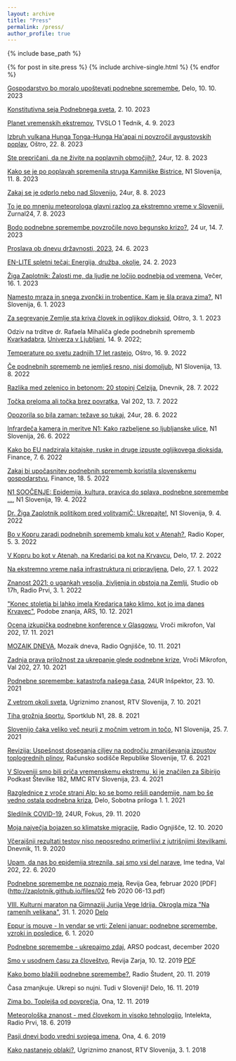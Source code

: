 ```yaml
---
layout: archive
title: "Press"
permalink: /press/
author_profile: true
---
```


{% include base_path %}


{% for post in site.press %}
  {% include archive-single.html %}
{% endfor %}

[Gospodarstvo bo moralo upoštevati podnebne spremembe](https://www.delo.si/novice/slovenija/gospodarstvo-bo-moralo-podnebne-spremembe-vzeti-v-obzir/), Delo, 10. 10. 2023

[Konstitutivna seja Podnebnega sveta](https://www.gov.si/novice/2023-10-03-konstitutivna-seja-podnebnega-sveta/), 2. 10. 2023

[Planet vremenskih ekstremov](https://365.rtvslo.si/arhiv/tednik/174984242), TVSLO 1 Tednik, 4. 9. 2023

[Izbruh vulkana Hunga Tonga-Hunga Ha'apai ni povzročil avgustovskih poplav](https://www.ostro.si/si/razkrinkavanje/objave/zbruh-vulkana-hunga-tonga-hunga-haapai-ni-povzrocil-avgustovskih-poplav), Oštro, 22. 8. 2023

[Ste prepričani, da ne živite na poplavnih območjih?](https://www.24ur.com/novice/slovenija/ste-prepricani-da-ne-zivite-na-poplavnih-obmocjih.html), 24ur, 12. 8. 2023

[Kako se je po poplavah spremenila struga Kamniške Bistrice](https://n1info.si/novice/slovenija/kako-se-je-poplavah-spremenila-struga-kamniske-bistrice-foto/), N1 Slovenija, 11. 8. 2023

[Zakaj se je odprlo nebo nad Slovenijo](https://www.caszazemljo.si/ekologija/zakaj-se-je-odprlo-nebo-nad-slovenijo.html), 24ur, 8. 8. 2023

[To je po mnenju meteorologa glavni razlog za ekstremno vreme v Sloveniji](https://www.zurnal24.si/slovenija/to-je-po-mnenju-meteorologa-glavni-razlog-za-ekstremno-vreme-v-sloveniji-410183), Zurnal24, 7. 8. 2023

[Bodo podnebne spremembe povzročile novo begunsko krizo?](https://www.24ur.com/novice/dejstva/nase-prezivetje-ne-more-biti-odvisno-od-tako-banalne-stvari-kot-je-politicna-volja.html), 24 ur, 14. 7. 2023

[Proslava ob dnevu državnosti, 2023](https://365.rtvslo.si/arhiv/proslave-in-slavnostne-seje/174967687), 24. 6. 2023

[EN-LITE spletni tečaj: Energija, družba, okolje](https://www.youtube.com/watch?v=BfnbEX_supc&t=9s), 24. 2. 2023

[Žiga Zaplotnik: Žalosti me, da ljudje ne ločijo podnebja od vremena](https://vecer.com/slovenija/intervju-ziga-zaplotnik-zalosti-me-da-ljudje-ne-locijo-podnebja-od-vremena-10325079), Večer, 16. 1. 2023

[Namesto mraza in snega zvončki in trobentice. Kam je šla prava zima?](https://n1info.si/novice/slovenija/namesto-mraza-in-snega-zvoncki-in-trobentice-kam-je-sla-prava-zima/), N1 Slovenija, 6. 1. 2023

[Za segrevanje Zemlje sta kriva človek in ogljikov dioksid](https://www.ostro.si/si/razkrinkavanje/objave/za-segrevanje-zemlje-sta-kriva-clovek-in-ogljikov-dioksid), Oštro, 3. 1. 2023

Odziv na trditve dr. Rafaela Mihaliča glede podnebnih sprememb [Kvarkadabra](https://kvarkadabra.net/2022/09/odziv-podnebne-spremembe/), [Univerza v Ljubljani](https://www.uni-lj.si/v_ospredju/2022091411494637/), 14. 9. 2022;

[Temperature po svetu zadnjih 17 let rastejo](https://www.ostro.si/si/razkrinkavanje/objave/temperature-po-svetu-zadnjih-17-let-rastejo), Oštro, 16. 9. 2022

[Če podnebnih sprememb ne jemlješ resno, nisi domoljub](https://www.ostro.si/si/razkrinkavanje/objave/temperature-po-svetu-zadnjih-17-let-rastejo), N1 Slovenija, 13. 8. 2022

[Razlika med zelenico in betonom: 20 stopinj Celzija](https://www.dnevnik.si/1042993784/slovenija/razlika-med-zelenico-in-betonom-20-stopinj-celzija), Dnevnik, 28. 7. 2022

[Točka preloma ali točka brez povratka](https://val202.rtvslo.si/podkast/vroci-mikrofon/584/174886447), Val 202, 13. 7. 2022

[Opozorila so bila zaman: težave so tukaj](https://cdn.24ur.com/novice/slovenija/opozorila-so-bila-zaman-tezave-so-tukaj.html), 24ur, 28. 6. 2022

[Infrardeča kamera in meritve N1: Kako razbeljene so ljubljanske ulice](https://n1info.si/poglobljeno/infrardeca-kamera-in-meritve-n1-kako-razbeljene-so-ljubljanske-ulice/), N1 Slovenija, 26. 6. 2022

[Kako bo EU nadzirala kitajske, ruske in druge izpuste ogljikovega dioksida](https://oe.finance.si/9000842/Kako-bo-EU-nadzirala-kitajske-ruske-in-druge-emisije-CO2), Finance, 7. 6. 2022

[Zakaj bi upočasnitev podnebnih sprememb koristila slovenskemu gospodarstvu](https://oe.finance.si/9000106/Zakaj-bi-upocasnitev-podnebnih-sprememb-koristila-slovenskemu-gospodarstvu), Finance, 18. 5. 2022

[N1 SOOČENJE: Epidemija, kultura, pravica do splava, podnebne spremembe …](https://n1info.si/volitve-2022/n1-volilna-soocenja/n1-soocenje-epidemija-kultura-pravica-do-splava-podnebne-spremembe/), N1 Slovenija, 19. 4. 2022

[Dr. Žiga Zaplotnik politikom pred volitvamiČ: Ukrepajte!](https://n1info.si/poglobljeno/ziga-zaplotnik-potrebujemo-jasno-casovnico-podnebnih-ukrepov/), N1 Slovenija, 9. 4. 2022

[Bo v Kopru zaradi podnebnih sprememb kmalu kot v Atenah?](https://www.rtvslo.si/radio-koper/prispevki/zgodbe/bo-v-kopru-zaradi-podnebnih-sprememb-kmalu-kot-v-atenah/614677), Radio Koper, 5. 3. 2022

[V Kopru bo kot v Atenah, na Kredarici pa kot na Krvavcu](https://www.delo.si/novice/znanoteh/v-kopru-bo-kot-v-atenah-na-kredarici-pa-kot-na-krvavcu/), Delo, 17. 2. 2022

[Na ekstremno vreme naša infrastruktura ni pripravljena](https://www.delo.si/novice/znanoteh/na-ekstremno-vreme-nasa-infrastruktura-ni-pripravljena/), Delo, 27. 1. 2022

[Znanost 2021: o ugankah vesolja, življenja in obstoja na Zemlji](https://365.rtvslo.si/arhiv/studio-ob-17h/174836491), Studio ob 17h, Radio Prvi, 3. 1. 2022

["Konec stoletja bi lahko imela Kredarica tako klimo, kot jo ima danes Krvavec"](https://365.rtvslo.si/arhiv/podobe-znanja/174829842), Podobe znanja, ARS, 10. 12. 2021

[Ocena izkupička podnebne konference v Glasgowu](https://val202.rtvslo.si/2021/11/vroci-mikrofon-333/), Vroči mikrofon, Val 202, 17. 11. 2021

[MOZAIK DNEVA](https://avdio.ognjisce.si/cikel/informativne_oddaje), Mozaik dneva, Radio Ognjišče, 10. 11. 2021

[Zadnja prava priložnost za ukrepanje glede podnebne krize](https://val202.rtvslo.si/2021/10/vroci-mikrofon-331/), Vroči Mikrofon, Val 202, 27. 10. 2021

[Podnebne spremembe: katastrofa našega časa](https://www.24ur.com/novice/inspektor/podnebne-spremembe-katastrofa-nasega-casa.html), 24UR Inšpektor,  23. 10. 2021

[Z vetrom okoli sveta](https://4d.rtvslo.si/arhiv/ugriznimo-znanost/174811400), Ugriznimo znanost, RTV Slovenija, 7. 10. 2021

[Tiha grožnja športu](https://sportklub.n1info.si/drugi-sporti/podnebne-spremembe-sport/), Sportklub N1, 28. 8. 2021

[Slovenijo čaka veliko več neurij z močnim vetrom in točo](https://n1info.si/poglobljeno/dr-ziga-zaplotnik-slovenijo-caka-veliko-vec-neurij-z-mocnim-vetrom-in-toco/), N1 Slovenija, 25. 7. 2021

[Revizija: Uspešnost doseganja ciljev na področju zmanjševanja izpustov toplogrednih plinov](https://www.youtube.com/watch?v=0XdUHwSD628), Računsko sodišče Republike Slovenije, 17. 6. 2021

[V Sloveniji smo bili priča vremenskemu ekstremu, ki je značilen za Sibirijo](https://www.rtvslo.si/stevilke/v-sloveniji-smo-bili-prica-vremenskemu-ekstremu-ki-je-znacilen-za-sibirijo/577592) Podkast Številke 182, MMC RTV Slovenija, 23. 4. 2021

[Razglednice z vroče strani Alp: ko se bomo rešili pandemije, nam bo še vedno ostala podnebna kriza](https://www.delo.si/sobotna-priloga/razglednice-z-vroce-strani-alp/), Delo, Sobotna priloga  1. 1. 2021

[Sledilnik COVID-19](https://www.24ur.com/novice/fokus/sledilnik-covid-19.html), 24UR, Fokus, 29. 11. 2020

[Moja največja bojazen so klimatske migracije](https://radio.ognjisce.si/sl/231/novice/32181/dr-ziga-zaplotnik-moja-najvecja-bojazen-so-klimatske-migracije.htm), Radio Ognjišče, 12. 10. 2020

[Včerajšnji rezultati testov niso neposredno primerljivi z jutrišnjimi številkami](https://www.dnevnik.si/1042938517/slovenija/vcerajsnji-rezultati-testov-niso-neposredno-primerljivi-z-jutrisnjimi-stevilkami), Dnevnik, 11. 9. 2020

[Upam, da nas bo epidemija streznila, saj smo vsi del narave](https://val202.rtvslo.si/2020/06/predstavitev-kandidatov-107/), Ime tedna, Val 202, 22. 6. 2020

[Podnebne spremembe ne poznajo meja](https://repozitorij.uni-lj.si/Dokument.php?id=127208&lang=slv), Revija Gea, februar 2020 [PDF](http://zaplotnik.github.io/files/02 feb 2020 06-13.pdf)

[VIII. Kulturni maraton na Gimnaziji Jurija Vege Idrija. Okrogla miza "Na ramenih velikana"](https://www.idrija.com/scopoli-na-kulturnem-maratonu), 31. 1. 2020 [Delo](https://www.delo.si/kultura/razno/scopoli-kot-navdih-in-ne-historicna-obveza-274591.html)

[Eppur is mouve - In vendar se vrti: Zeleni januar: podnebne spremembe, vzroki in posledice](https://4d.rtvslo.si/arhiv/eppur-si-muove-in-vendar-se-vrti/174662873), 6. 1. 2020

[Podnebne spremembe - ukrepajmo zdaj](http://meteo.arso.gov.si/uploads/probase/www/fproduct/media/sl/podcast/podcast_20191204_ep027.mp3), ARSO podcast, december 2020

[Smo v usodnem času za človeštvo](https://revijazarja.si/clanek/zgodbe/5dee3441f3ac2/smo-v-usodnem-casu-za-clovestvo), Revija Zarja, 10. 12. 2019 [PDF](http://zaplotnik.github.io/files/12_14_Zarja_Jana_50.pdf)

[Kako bomo blažili podnebne spremembe?](https://radiostudent.si/znanost/zr-intervju/kako-bomo-bla%C5%BEili-podnebne-spremembe), Radio Študent, 20. 11. 2019

Časa zmanjkuje. Ukrepi so nujni. Tudi v Sloveniji! Delo, 16. 11. 2019

[Zima bo. Toplejša od povprečja](https://onaplus.delo.si/kaksno-vreme-nas-caka-zima-bo-toplejsa-od-povprecja), Ona, 12. 11. 2019

[Meteorološka znanost - med človekom in visoko tehnologijo](https://radioprvi.rtvslo.si/2019/06/intelekta-157/), Intelekta, Radio Prvi, 18. 6. 2019

[Pasji dnevi bodo vredni svojega imena](https://onaplus.delo.si/pasji-dnevi-bodo-vredni-svojega-imena), Ona, 4. 6. 2019

[Kako nastanejo oblaki?](https://4d.rtvslo.si/arhiv/ugriznimo-znanost/174514413), Ugriznimo znanost, RTV Slovenija, 3. 1. 2018
